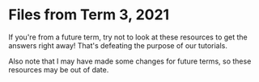 # Files from Term 3, 2021

If you're from a future term, try not to look at these resources to get the answers right away! That's defeating the purpose of our tutorials.

Also note that I may have made some changes for future terms, so these resources may be out of date.
